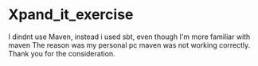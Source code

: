 # Xpand_it_exercise
I dindnt use Maven, instead i used sbt, even though I'm more familiar with maven
The reason was my personal pc maven was not working correctly.
Thank you for the consideration.
